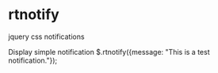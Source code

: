 rtnotify
========
jquery css notifications

Display simple notification
$.rtnotify({message: "This is a test notification."});
